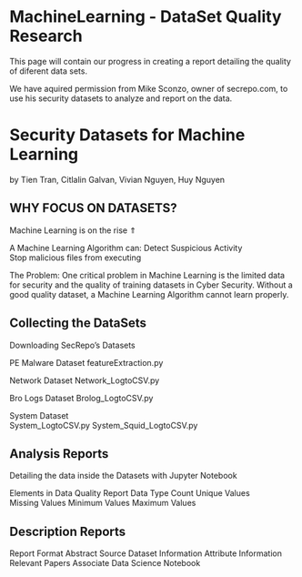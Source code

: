 # MachineLearning - DataSet Quality Research

This page will contain our progress in creating a report detailing the quality of diferent data sets.

We have aquired permission from Mike Sconzo, owner of secrepo.com, to use his security datasets to analyze and report on the data. 


# Security Datasets for Machine Learning
by Tien Tran, Citlalin Galvan, Vivian Nguyen, Huy Nguyen

## WHY FOCUS ON DATASETS?
Machine Learning is on the rise ⇑

A Machine Learning Algorithm can: 
Detect Suspicious Activity  
Stop malicious files from executing

The Problem:
One critical problem in Machine Learning is the limited data for security and the quality of training datasets in Cyber Security. Without a good quality dataset, a Machine Learning Algorithm cannot learn properly.

## Collecting the DataSets
Downloading SecRepo’s Datasets

PE Malware Dataset
featureExtraction.py

Network Dataset
Network_LogtoCSV.py

Bro Logs Dataset
Brolog_LogtoCSV.py

System Dataset	
System_LogtoCSV.py
System_Squid_LogtoCSV.py

## Analysis Reports 
Detailing the data inside the Datasets with Jupyter Notebook

Elements in Data Quality Report
 Data Type 
 Count 
 Unique Values	 
 Missing Values 
 Minimum Values 
 Maximum Values 

## Description Reports
 Report Format
 Abstract
 Source
 Dataset Information
 Attribute Information
 Relevant Papers
 Associate Data Science Notebook

